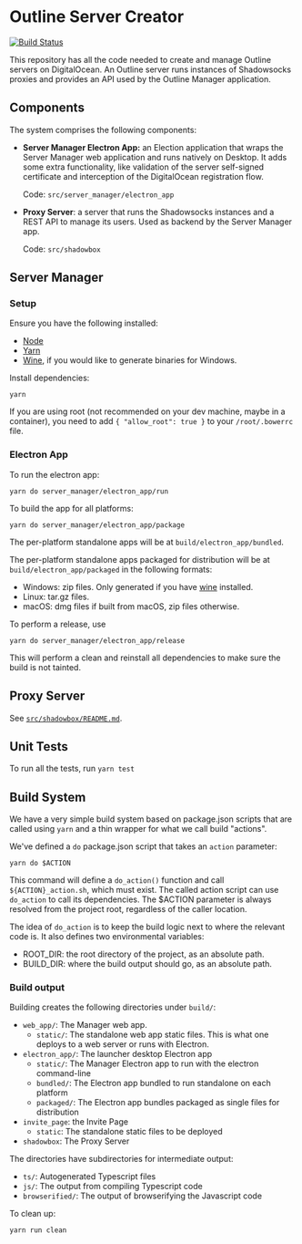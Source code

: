 # Outline Server Creator

[![Build Status](https://travis-ci.org/Jigsaw-Code/outline-server.svg?branch=master)](https://travis-ci.org/Jigsaw-Code/outline-server)

This repository has all the code needed to create and manage Outline servers on DigitalOcean. An Outline server runs
instances of Shadowsocks proxies and provides an API used by the Outline Manager application.


## Components

The system comprises the following components:

- **Server Manager Electron App:** an Election application that wraps the Server Manager web application and runs
  natively on Desktop. It adds some extra functionality, like validation of the server self-signed certificate and interception of the DigitalOcean registration flow.

  Code: `src/server_manager/electron_app`
- **Proxy Server**: a server that runs the Shadowsocks instances and a REST API to manage its users. Used as backend by the
  Server Manager app.

  Code: `src/shadowbox`

## Server Manager

### Setup

Ensure you have the following installed:
  - [Node](https://nodejs.org/)
  - [Yarn](https://yarnpkg.com/en/docs/install)
  - [Wine](https://www.winehq.org/download), if you would like to generate binaries for Windows.

Install dependencies:
```
yarn
```

If you are using root (not recommended on your dev machine, maybe in a container), you need to add `{ "allow_root": true }` to your `/root/.bowerrc` file.


### Electron App

To run the electron app:
```
yarn do server_manager/electron_app/run
```

To build the app for all platforms:
```
yarn do server_manager/electron_app/package
```

The per-platform standalone apps will be at `build/electron_app/bundled`.

The per-platform standalone apps packaged for distribution will be at
`build/electron_app/packaged` in the following formats:

- Windows: zip files. Only generated if you have [wine](https://www.winehq.org/download) installed.
- Linux: tar.gz files.
- macOS: dmg files if built from macOS, zip files otherwise.

To perform a release, use
```
yarn do server_manager/electron_app/release
```

This will perform a clean and reinstall all dependencies to make sure the build is not tainted.


## Proxy Server

See [`src/shadowbox/README.md`](src/shadowbox/README.md).

## Unit Tests

To run all the tests, run `yarn test`


## Build System

We have a very simple build system based on package.json scripts that are called using `yarn`
and a thin wrapper for what we call build "actions".

We've defined a `do` package.json script that takes an `action` parameter:
```shell
yarn do $ACTION
```

This command will define a `do_action()` function and call `${ACTION}_action.sh`, which must exist.
The called action script can use `do_action` to call its dependencies. The $ACTION parameter is
always resolved from the project root, regardless of the caller location.

The idea of `do_action` is to keep the build logic next to where the relevant code is.
It also defines two environmental variables:

- ROOT_DIR: the root directory of the project, as an absolute path.
- BUILD_DIR: where the build output should go, as an absolute path.

### Build output

Building creates the following directories under `build/`:
- `web_app/`: The Manager web app.
  - `static/`: The standalone web app static files. This is what one deploys to a web server or runs with Electron.
- `electron_app/`: The launcher desktop Electron app
  - `static/`: The Manager Electron app to run with the electron command-line
  - `bundled/`: The Electron app bundled to run standalone on each platform
  - `packaged/`: The Electron app bundles packaged as single files for distribution
- `invite_page`: the Invite Page
  - `static`: The standalone static files to be deployed
- `shadowbox`: The Proxy Server

The directories have subdirectories for intermediate output:
- `ts/`: Autogenerated Typescript files
- `js/`: The output from compiling Typescript code
- `browserified/`: The output of browserifying the Javascript code

To clean up:
```
yarn run clean
```
